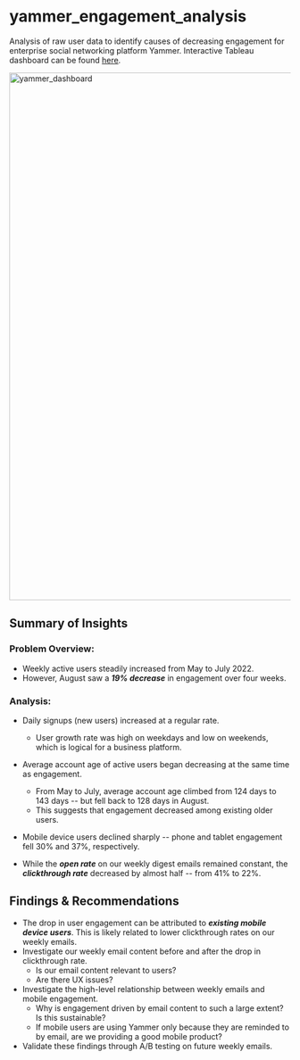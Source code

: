 # yammer_engagement_analysis
Analysis of raw user data to identify causes of decreasing engagement for enterprise social networking platform Yammer. Interactive Tableau dashboard can be found [here](https://public.tableau.com/views/YammerUserEngagementDashboard/UserEngagementDashboard?:language=en-US&publish=yes&:display_count=n&:origin=viz_share_link).

<img width="946" alt="yammer_dashboard" src="https://github.com/joshua-ht-cho/yammer_engagement_analysis/assets/134950540/f32e1ee3-bd66-4dea-89e0-0d2a4b6fde4c">

## Summary of Insights
### Problem Overview:
- Weekly active users steadily increased from May to July 2022.
- However, August saw a ***19% decrease*** in engagement over four weeks.

### Analysis:
- Daily signups (new users) increased at a regular rate.
  - User growth rate was high on weekdays and low on weekends, which is logical for a business platform.
- Average account age of active users began decreasing at the same time as engagement.
  - From May to July, average account age climbed from 124 days to 143 days -- but fell back to 128 days in August.
  - This suggests that engagement decreased among existing older users.

- Mobile device users declined sharply -- phone and tablet engagement fell 30% and 37%, respectively.
- While the ***open rate*** on our weekly digest emails remained constant, the ***clickthrough rate*** decreased by almost half -- from 41% to 22%.

## Findings & Recommendations
- The drop in user engagement can be attributed to ***existing mobile device users***. This is likely related to lower clickthrough rates on our weekly emails.
- Investigate our weekly email content before and after the drop in clickthrough rate.
  - Is our email content relevant to users?
  - Are there UX issues?
- Investigate the high-level relationship between weekly emails and mobile engagement.
  - Why is engagement driven by email content to such a large extent? Is this sustainable?
  - If mobile users are using Yammer only because they are reminded to by email, are we providing a good mobile product?
- Validate these findings through A/B testing on future weekly emails.
